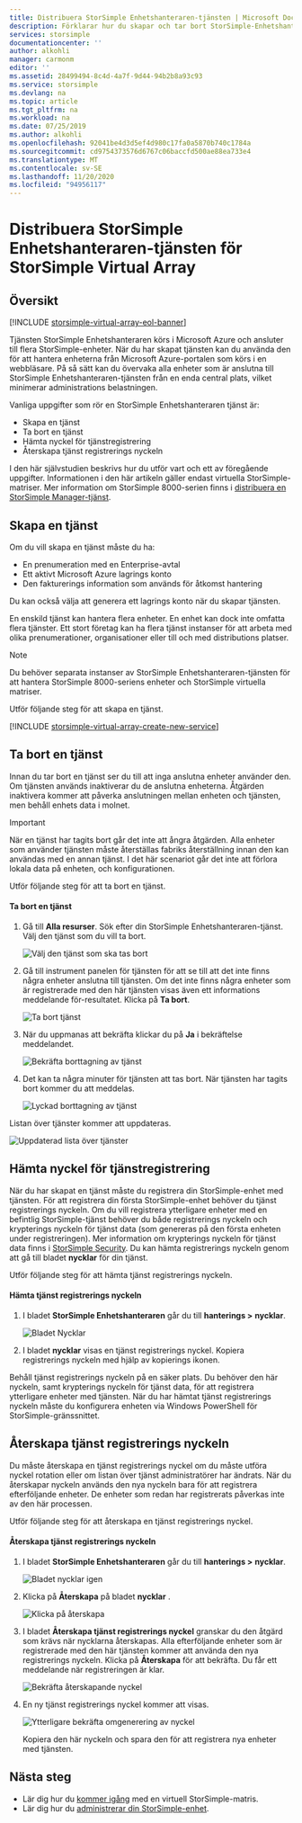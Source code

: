 ```yaml
---
title: Distribuera StorSimple Enhetshanteraren-tjänsten | Microsoft Docs
description: Förklarar hur du skapar och tar bort StorSimple-Enhetshanteraren tjänsten i Azure Portal och beskriver hur du hanterar tjänst registrerings nyckeln.
services: storsimple
documentationcenter: ''
author: alkohli
manager: carmonm
editor: ''
ms.assetid: 28499494-8c4d-4a7f-9d44-94b2b8a93c93
ms.service: storsimple
ms.devlang: na
ms.topic: article
ms.tgt_pltfrm: na
ms.workload: na
ms.date: 07/25/2019
ms.author: alkohli
ms.openlocfilehash: 92041be4d3d5ef4d980c17fa0a5870b740c1784a
ms.sourcegitcommit: cd9754373576d6767c06baccfd500ae88ea733e4
ms.translationtype: MT
ms.contentlocale: sv-SE
ms.lasthandoff: 11/20/2020
ms.locfileid: "94956117"
---
```

# <a name="deploy-the-storsimple-device-manager-service-for-storsimple-virtual-array"></a>Distribuera StorSimple Enhetshanteraren-tjänsten för StorSimple Virtual Array

## <a name="overview"></a>Översikt

[!INCLUDE [storsimple-virtual-array-eol-banner](../../includes/storsimple-virtual-array-eol-banner.md)]

Tjänsten StorSimple Enhetshanteraren körs i Microsoft Azure och ansluter till flera StorSimple-enheter. När du har skapat tjänsten kan du använda den för att hantera enheterna från Microsoft Azure-portalen som körs i en webbläsare. På så sätt kan du övervaka alla enheter som är anslutna till StorSimple Enhetshanteraren-tjänsten från en enda central plats, vilket minimerar administrations belastningen.

Vanliga uppgifter som rör en StorSimple Enhetshanteraren tjänst är:

* Skapa en tjänst
* Ta bort en tjänst
* Hämta nyckel för tjänstregistrering
* Återskapa tjänst registrerings nyckeln

I den här självstudien beskrivs hur du utför vart och ett av föregående uppgifter. Informationen i den här artikeln gäller endast virtuella StorSimple-matriser. Mer information om StorSimple 8000-serien finns i [distribuera en StorSimple Manager-tjänst](./storsimple-8000-manage-service.md).

## <a name="create-a-service"></a>Skapa en tjänst

Om du vill skapa en tjänst måste du ha:

* En prenumeration med en Enterprise-avtal
* Ett aktivt Microsoft Azure lagrings konto
* Den fakturerings information som används för åtkomst hantering

Du kan också välja att generera ett lagrings konto när du skapar tjänsten.

En enskild tjänst kan hantera flera enheter. En enhet kan dock inte omfatta flera tjänster. Ett stort företag kan ha flera tjänst instanser för att arbeta med olika prenumerationer, organisationer eller till och med distributions platser.

> [!NOTE]
> Du behöver separata instanser av StorSimple Enhetshanteraren-tjänsten för att hantera StorSimple 8000-seriens enheter och StorSimple virtuella matriser.


Utför följande steg för att skapa en tjänst.

[!INCLUDE [storsimple-virtual-array-create-new-service](../../includes/storsimple-virtual-array-create-new-service.md)]

## <a name="delete-a-service"></a>Ta bort en tjänst

Innan du tar bort en tjänst ser du till att inga anslutna enheter använder den. Om tjänsten används inaktiverar du de anslutna enheterna. Åtgärden inaktivera kommer att påverka anslutningen mellan enheten och tjänsten, men behåll enhets data i molnet.

> [!IMPORTANT]
> När en tjänst har tagits bort går det inte att ångra åtgärden. Alla enheter som använder tjänsten måste återställas fabriks återställning innan den kan användas med en annan tjänst. I det här scenariot går det inte att förlora lokala data på enheten, och konfigurationen.
 

Utför följande steg för att ta bort en tjänst.

#### <a name="to-delete-a-service"></a>Ta bort en tjänst

1. Gå till **Alla resurser**. Sök efter din StorSimple Enhetshanteraren-tjänst. Välj den tjänst som du vill ta bort.
   
    ![Välj den tjänst som ska tas bort](./media/storsimple-virtual-array-manage-service/deleteservice2.png)
2. Gå till instrument panelen för tjänsten för att se till att det inte finns några enheter anslutna till tjänsten. Om det inte finns några enheter som är registrerade med den här tjänsten visas även ett informations meddelande för-resultatet. Klicka på **Ta bort**.
   
    ![Ta bort tjänst](./media/storsimple-virtual-array-manage-service/deleteservice3.png)

3. När du uppmanas att bekräfta klickar du på **Ja** i bekräftelse meddelandet. 
   
    ![Bekräfta borttagning av tjänst](./media/storsimple-virtual-array-manage-service/deleteservice4.png)
4. Det kan ta några minuter för tjänsten att tas bort. När tjänsten har tagits bort kommer du att meddelas.
   
    ![Lyckad borttagning av tjänst](./media/storsimple-virtual-array-manage-service/deleteservice6.png)

Listan över tjänster kommer att uppdateras.

 ![Uppdaterad lista över tjänster](./media/storsimple-virtual-array-manage-service/deleteservice7.png)

## <a name="get-the-service-registration-key"></a>Hämta nyckel för tjänstregistrering
När du har skapat en tjänst måste du registrera din StorSimple-enhet med tjänsten. För att registrera din första StorSimple-enhet behöver du tjänst registrerings nyckeln. Om du vill registrera ytterligare enheter med en befintlig StorSimple-tjänst behöver du både registrerings nyckeln och krypterings nyckeln för tjänst data (som genereras på den första enheten under registreringen). Mer information om krypterings nyckeln för tjänst data finns i [StorSimple Security](./storsimple-8000-security.md). Du kan hämta registrerings nyckeln genom att gå till bladet **nycklar** för din tjänst.

Utför följande steg för att hämta tjänst registrerings nyckeln.

#### <a name="to-get-the-service-registration-key"></a>Hämta tjänst registrerings nyckeln
1. I bladet **StorSimple Enhetshanteraren** går du till **hanterings &gt;** **nycklar**.
   
   ![Bladet Nycklar](./media/storsimple-virtual-array-manage-service/getregkey2.png)
2. I bladet **nycklar** visas en tjänst registrerings nyckel. Kopiera registrerings nyckeln med hjälp av kopierings ikonen. 

Behåll tjänst registrerings nyckeln på en säker plats. Du behöver den här nyckeln, samt krypterings nyckeln för tjänst data, för att registrera ytterligare enheter med tjänsten. När du har hämtat tjänst registrerings nyckeln måste du konfigurera enheten via Windows PowerShell för StorSimple-gränssnittet.

## <a name="regenerate-the-service-registration-key"></a>Återskapa tjänst registrerings nyckeln
Du måste återskapa en tjänst registrerings nyckel om du måste utföra nyckel rotation eller om listan över tjänst administratörer har ändrats. När du återskapar nyckeln används den nya nyckeln bara för att registrera efterföljande enheter. De enheter som redan har registrerats påverkas inte av den här processen.

Utför följande steg för att återskapa en tjänst registrerings nyckel.

#### <a name="to-regenerate-the-service-registration-key"></a>Återskapa tjänst registrerings nyckeln
1. I bladet **StorSimple Enhetshanteraren** går du till **hanterings &gt;** **nycklar**.
   
   ![Bladet nycklar igen](./media/storsimple-virtual-array-manage-service/getregkey2.png)
2. Klicka på **Återskapa** på bladet **nycklar** .
   
   ![Klicka på återskapa](./media/storsimple-virtual-array-manage-service/getregkey5.png)
3. I bladet **Återskapa tjänst registrerings nyckel** granskar du den åtgärd som krävs när nycklarna återskapas. Alla efterföljande enheter som är registrerade med den här tjänsten kommer att använda den nya registrerings nyckeln. Klicka på **Återskapa** för att bekräfta. Du får ett meddelande när registreringen är klar.
   
   ![Bekräfta återskapande nyckel](./media/storsimple-virtual-array-manage-service/getregkey3.png)
4. En ny tjänst registrerings nyckel kommer att visas.
   
    ![Ytterligare bekräfta omgenerering av nyckel](./media/storsimple-virtual-array-manage-service/getregkey4.png)
   
   Kopiera den här nyckeln och spara den för att registrera nya enheter med tjänsten.

## <a name="next-steps"></a>Nästa steg
* Lär dig hur du [kommer igång](storsimple-virtual-array-deploy1-portal-prep.md) med en virtuell StorSimple-matris.
* Lär dig hur du [administrerar din StorSimple-enhet](storsimple-ova-web-ui-admin.md).